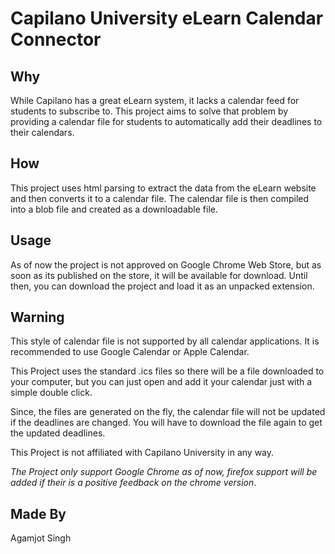 # Capilano University eLearn Calendar Connector
## Why 
While Capilano has a great eLearn system, it lacks a calendar feed for students to subscribe to. This project aims to solve that problem by providing a calendar file for students to automatically add their deadlines to their calendars.

## How
This project uses html parsing to extract the data from the eLearn website and then converts it to a calendar file. The calendar file is then compiled into a blob file and created as a downloadable file.

## Usage
As of now the project is not approved on Google Chrome Web Store, but as soon as its published on the store, it will be available for download. Until then, you can download the project and load it as an unpacked extension.

## Warning
This style of calendar file is not supported by all calendar applications. It is recommended to use Google Calendar or Apple Calendar.

This Project uses the standard .ics files so there will be a file downloaded to your computer, but you can just open and add it your calendar just with a simple double click.

Since, the files are generated on the fly, the calendar file will not be updated if the deadlines are changed. You will have to download the file again to get the updated deadlines.

This Project is not affiliated with Capilano University in any way.

*The Project only support Google Chrome as of now, firefox support will be added if their is a positive feedback on the chrome version*.

## Made By 
Agamjot Singh

